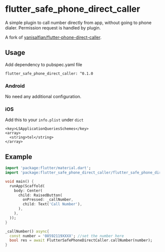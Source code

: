 # flutter_safe_phone_direct_caller

A simple plugin to call number directly from app, without going to phone dialer. Permission request is handled by plugin.

A fork of [yanisalfian/flutter-phone-direct-caller](https://github.com/yanisalfian/flutter-phone-direct-caller).

## Usage

Add dependency to pubspec.yaml file
```
flutter_safe_phone_direct_caller: ^0.1.0
```

### Android
No need any additional configuration.

### iOS
Add this to your ```info.plist``` under ```dict``` 
```
<key>LSApplicationQueriesSchemes</key>
<array>
  <string>tel</string>
</array>
```

## Example

```dart
import 'package:flutter/material.dart';
import 'package:flutter_safe_phone_direct_caller/flutter_safe_phone_direct_caller.dart';

void main() {
  runApp(Scaffold(
    body: Center(
      child: RaisedButton(
        onPressed: _callNumber,
        child: Text('Call Number'),
      ),
    ),
  ));
}

_callNumber() async{
  const number = '08592119XXXX'; //set the number here
  bool res = await FlutterSafePhoneDirectCaller.callNumber(number);
}
```

